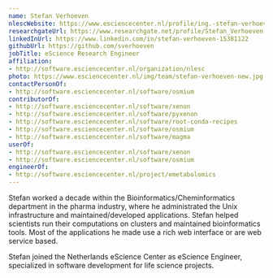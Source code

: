 ```yaml
---
name: Stefan Verhoeven
nlescWebsite: https://www.esciencecenter.nl/profile/ing.-stefan-verhoeven
researchgateUrl: https://www.researchgate.net/profile/Stefan_Verhoeven
linkedInUrl: https://www.linkedin.com/in/stefan-verhoeven-15381122
githubUrl: https://github.com/sverhoeven
jobTitle: eScience Research Engineer
affiliation:
- http://software.esciencecenter.nl/organization/nlesc
photo: https://www.esciencecenter.nl/img/team/stefan-verhoeven-new.jpg
contactPersonOf:
- http://software.esciencecenter.nl/software/osmium
contributorOf:
- http://software.esciencecenter.nl/software/xenon
- http://software.esciencecenter.nl/software/pyxenon
- http://software.esciencecenter.nl/software/root-conda-recipes
- http://software.esciencecenter.nl/software/osmium
- http://software.esciencecenter.nl/software/magma
userOf:
- http://software.esciencecenter.nl/software/xenon
- http://software.esciencecenter.nl/software/osmium
engineerOf:
- http://software.esciencecenter.nl/project/emetabolomics
---
```

Stefan worked a decade within the Bioinformatics/Cheminformatics department in the pharma industry, where he administrated the Unix infrastructure and maintained/developed applications. Stefan helped scientists run their computations on clusters and maintained bioinformatics tools.
Most of the applications he made use a rich web interface or are web service based.

Stefan joined the Netherlands eScience Center as eScience Engineer, specialized in software development for life science projects.
